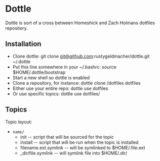 # Dottle

Dottle is sort of a cross between Homeshick and Zach Holmans dotfiles repository.

## Installation

* Clone dottle:
    git clone git@github.com:rustygeldmacher/dottle.git ~/.dottle
* Put this line somewhere in your ~/.bashrc:
    source $HOME/.dottle/bootstrap
* Start a new shell so dottle is enabled
* Clone a repository, for instance:
    dottle clone <your-github-name>/dotfiles dotfiles
* Either use your entire repo:
    dottle use dotfiles
* Or use specific topics:
    dottle use dotfiles/<topic>

## Topics

Topic layout:
* `name/`
  * init -- script that will be sourced for the topic
  * install -- script that will be run when the topic is installed
  * filename.ext.symlink -- will be symlinked to $HOME/.file.ext
  *  _dir/file.symlink -- will symlink file into $HOME/.dir/
